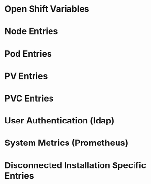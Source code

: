 <!-- TITLE: Inventory File -->
<!-- SUBTITLE: A breakdown and description of the open shift inventory file and it's various arguments. -->

# Open Shift Variables
# Node Entries
# Pod Entries
# PV Entries
# PVC Entries
# User Authentication (ldap)
# System Metrics (Prometheus)
# Disconnected Installation Specific Entries
